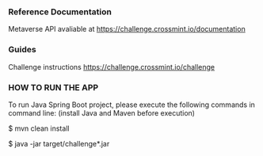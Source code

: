 ### Reference Documentation
Metaverse API avaliable at https://challenge.crossmint.io/documentation

### Guides
Challenge instructions https://challenge.crossmint.io/challenge

### HOW TO RUN THE APP
To run Java Spring Boot project, please execute the following commands in command line:
(install Java and Maven before execution)

$ mvn clean install

$ java -jar target/challenge*.jar
